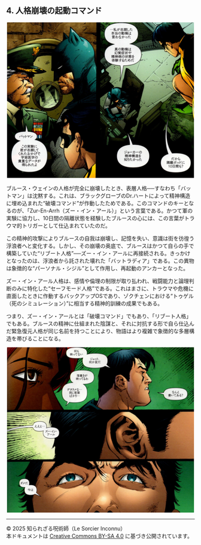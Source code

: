 ## 4. 人格崩壊の起動コマンド


<div align="center">
 <img src="black_glove_0002.jpg" width="500">
</div>

ブルース・ウェインの人格が完全に崩壊したとき、表層人格──すなわち「バットマン」は沈黙する。これは、ブラックグローブのDr.ハートによって精神構造に埋め込まれた“破壊コマンド”が作動したためである。このコマンドのキーとなるのが、「Zur-En-Arrh（ズー・イン・アール）」という言葉である。かつて軍の実験に協力し、10日間の隔離状態を経験したブルースの心には、この言葉がトラウマ的トリガーとして仕込まれていたのだ。

この精神的攻撃によりブルースの自我は崩壊し、記憶を失い、意識は街を彷徨う浮浪者へと変化する。しかし、その崩壊の奥底で、ブルースはかつて自らの手で構築していた“リブート人格”──ズー・イン・アールに再接続される。きっかけとなったのは、浮浪者から託された壊れた「バットラディア」である。この異物は象徴的な“パーソナル・シジル”として作用し、再起動のアンカーとなった。

ズー・イン・アール人格は、感情や倫理の制限が取り払われ、戦闘能力と論理判断のみに特化した“セーフモード人格”である。これはまさに、トラウマや危機に直面したときに作動するバックアップOSであり、ゾクチェンにおける“トゥゲル（死のシミュレーション）”に相当する精神的訓練の成果でもある。

つまり、ズー・イン・アールとは「破壊コマンド」でもあり、「リブート人格」でもある。ブルースの精神に仕組まれた陰謀と、それに対抗する形で自ら仕込んだ緊急復元人格が同じ名前を持つことにより、物語はより複雑で象徴的な多層構造を帯びることになる。

<div align="center">
 <img src="key_command.jpg" width="500">
</div>

---

© 2025 知られざる呪術師（Le Sorcier Inconnu）  
本ドキュメントは [Creative Commons BY-SA 4.0](https://creativecommons.org/licenses/by-sa/4.0/deed.ja) に基づき公開されています。
